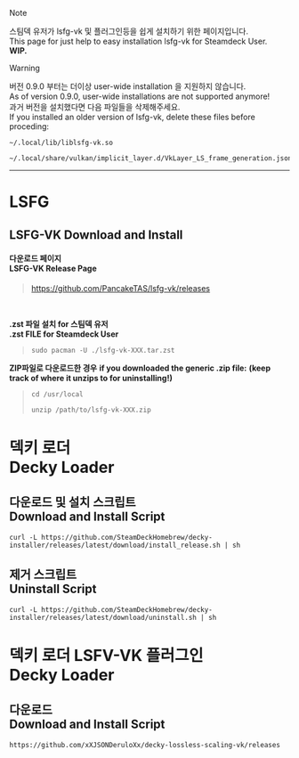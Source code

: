 > [!NOTE]
> 스팀덱 유저가 lsfg-vk 및 플러그인등을 쉽게 설치하기 위한 페이지입니다.   
> This page for just help to easy installation lsfg-vk for Steamdeck User.   
> **WIP.**

> [!WARNING]
> 버전 0.9.0 부터는 더이상 user-wide installation 을 지원하지 않습니다.   
> As of version 0.9.0, user-wide installations are not supported anymore!   
> 과거 버전을 설치했다면 다음 파일들을 삭제해주세요.   
> If you installed an older version of lsfg-vk, delete these files before proceding:   
> ```
> ~/.local/lib/liblsfg-vk.so
> ```   
> ```
> ~/.local/share/vulkan/implicit_layer.d/VkLayer_LS_frame_generation.json
> ```
---
# LSFG
## LSFG-VK Download and Install
#### 다운로드 페이지<br />LSFG-VK Release Page
> <https://github.com/PancakeTAS/lsfg-vk/releases>
<br />

**.zst 파일 설치 for 스팀덱 유저<br />.zst FILE for Steamdeck User**
> ```
> sudo pacman -U ./lsfg-vk-XXX.tar.zst
> ```

**ZIP파일로 다운로드한 경우**
**if you downloaded the generic .zip file:**
**(keep track of where it unzips to for uninstalling!)**
> ```
> cd /usr/local
> ```
> ```
> unzip /path/to/lsfg-vk-XXX.zip
> ```


# 덱키 로더<br />Decky Loader
## 다운로드 및 설치 스크립트<br />Download and Install Script
```
curl -L https://github.com/SteamDeckHomebrew/decky-installer/releases/latest/download/install_release.sh | sh
```
## 제거 스크립트<br />Uninstall Script
```
curl -L https://github.com/SteamDeckHomebrew/decky-installer/releases/latest/download/uninstall.sh | sh
```
# 덱키 로더 LSFV-VK 플러그인<br />Decky Loader
## 다운로드<br />Download and Install Script
```
https://github.com/xXJSONDeruloXx/decky-lossless-scaling-vk/releases
```
